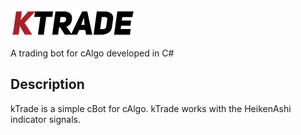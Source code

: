 ![kTrade](/images/ktrade_logo.png?raw=true "kTrade Logo")

A trading bot for cAlgo developed in C#

## Description
kTrade is a simple cBot for cAlgo. kTrade works with the HeikenAshi indicator signals.
